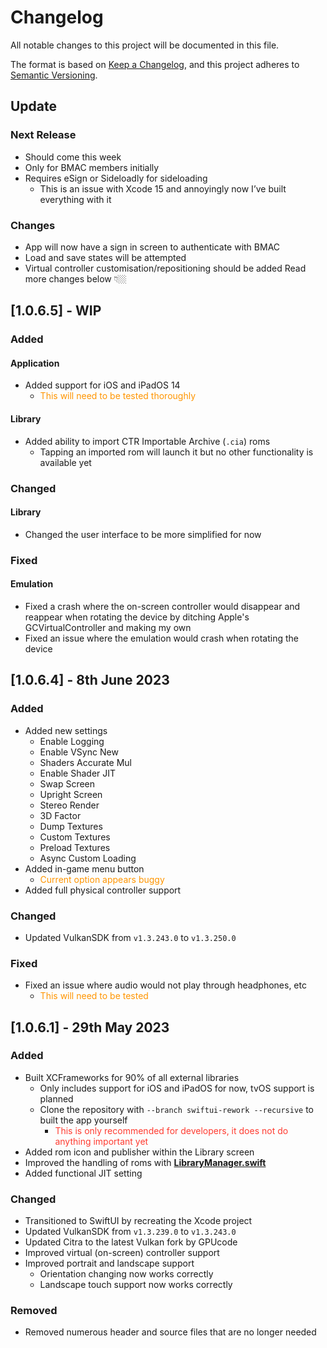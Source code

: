 # Changelog
All notable changes to this project will be documented in this file.

The format is based on [Keep a Changelog](https://keepachangelog.com/en/1.0.0/),
and this project adheres to [Semantic Versioning](https://semver.org/spec/v2.0.0.html).

## Update
### Next Release
- Should come this week
- Only for BMAC members initially
- Requires eSign or Sideloadly for sideloading
  - This is an issue with Xcode 15 and annoyingly now I’ve built everything with it

### Changes
- App will now have a sign in screen to authenticate with BMAC
- Load and save states will be attempted
- Virtual controller customisation/repositioning should be added
Read more changes below 👇🏼

## [1.0.6.5] - WIP
### Added
#### Application
- Added support for iOS and iPadOS 14
  - <span style="color: rgb(255, 149, 0)">This will need to be tested thoroughly</span>

#### Library
- Added ability to import CTR Importable Archive (`.cia`) roms
  - Tapping an imported rom will launch it but no other functionality is available yet

### Changed
#### Library
- Changed the user interface to be more simplified for now

### Fixed
#### Emulation
- Fixed a crash where the on-screen controller would disappear and reappear when rotating the device by ditching Apple's GCVirtualController and making my own
- Fixed an issue where the emulation would crash when rotating the device


## [1.0.6.4] - 8th June 2023
### Added
- Added new settings
  - Enable Logging
  - Enable VSync New
  - Shaders Accurate Mul
  - Enable Shader JIT
  - Swap Screen
  - Upright Screen
  - Stereo Render
  - 3D Factor
  - Dump Textures
  - Custom Textures
  - Preload Textures
  - Async Custom Loading
- Added in-game menu button
  - <span style="color: rgb(255, 149, 0)">Current option appears buggy</span>
- Added full physical controller support

### Changed
- Updated VulkanSDK from `v1.3.243.0` to `v1.3.250.0`

### Fixed
- Fixed an issue where audio would not play through headphones, etc
  - <span style="color: rgb(255, 149, 0)">This will need to be tested</span>

## [1.0.6.1] - 29th May 2023
### Added
- Built XCFrameworks for 90% of all external libraries
  - Only includes support for iOS and iPadOS for now, tvOS support is planned
  - Clone the repository with `--branch swiftui-rework --recursive` to built the app yourself
    - <span style="color: rgb(255, 59, 48)">This is only recommended for developers, it does not do anything important yet</span>
- Added rom icon and publisher within the Library screen
- Improved the handling of roms with **[LibraryManager.swift](../../emuThreeDS/Swift/Classes/LibraryManager.swift)**
- Added functional JIT setting

### Changed
- Transitioned to SwiftUI by recreating the Xcode project
- Updated VulkanSDK from `v1.3.239.0` to `v1.3.243.0`
- Updated Citra to the latest Vulkan fork by GPUcode
- Improved virtual (on-screen) controller support
- Improved portrait and landscape support
  - Orientation changing now works correctly
  - Landscape touch support now works correctly

### Removed
- Removed numerous header and source files that are no longer needed
